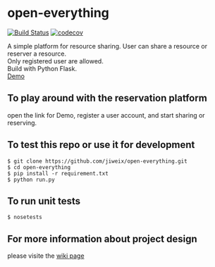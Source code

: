 # open-everything

[![Build Status](https://travis-ci.org/jiweix/open-everything.svg?branch=master)](https://travis-ci.org/jiweix/open-everything) [![codecov](https://codecov.io/gh/jiweix/open-everything/branch/master/graph/badge.svg)](https://codecov.io/gh/jiweix/open-everything)

A simple platform for resource sharing. User can share a resource or reserver a resource.   
Only registered user are allowed.  
Build with Python Flask.  
[Demo](https://nyu-ost-jx.herokuapp.com/)  

## To play around with the reservation platform  
open the link for Demo, register a user account, and start sharing or reserving.  

## To test this repo or use it for development

    $ git clone https://github.com/jiweix/open-everything.git
    $ cd open-everything
    $ pip install -r requirement.txt
    $ python run.py

## To run unit tests

    $ nosetests

## For more information about project design
please visite the [wiki page](https://github.com/jiweix/open-everything/wiki)
